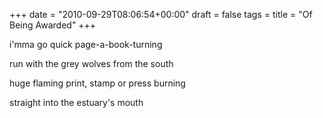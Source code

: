 +++
date = "2010-09-29T08:06:54+00:00"
draft = false
tags = 
title = "Of Being Awarded"
+++
<p>i'mma go quick page-a-book-turning</p>&#13;
<p>run with the grey wolves from the south</p>&#13;
<p>huge flaming print, stamp or press burning</p>&#13;
<p>straight into the estuary's mouth</p> 